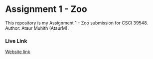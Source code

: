 # Assignment 1 - Zoo

This repository is my Assignment 1 - Zoo submission for CSCI 39548.
Author: Ataur Muhith (AtaurM).

### Live Link
[Website link]([https://ataurm.github.io/cs39548-assignment-01/index.html](https://ataurm.github.io/cs39548-assignment-01/index.html))
